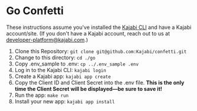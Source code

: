 # Go Confetti

These instructions assume you've installed the [Kajabi CLI](https://kajabi-platform.stoplight.io/docs/developer-platform/branches/main/ZG9jOjQ3MjM3MTgy-the-kajabi-cli) and have a Kajabi account/site. (If you don't have a Kajabi account, reach out to us
at developer-platform@kajabi.com.)

1. Clone this Repository: `git clone git@github.com:Kajabi/confetti.git`
2. Change to this directory: `cd ./go`
3. Copy .env_sample to .env: `cp ../.env_sample .env`
4. Log in to the Kajabi CLI: `kajabi login`
5. Create a Kajabi app: `kajabi app create`
6. Copy the Client ID and Client Secret into the .env file.  **This is the only time the Client Secret will be displayed—be sure to save it!**
7. Run the app: `make run`
8. Install your new app: `kajabi app install`
